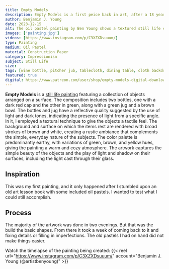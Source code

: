 ```yaml
---
title: Empty Models
description: Empty Models is a first peice back in art, after a 18 year hiatus since childhood. A still life study after discovering old oil pastels stored away in storage.
author: Benjamin J. Young
date: 2023-12-15
alt: The oil pastel painting by Ben Young shows a textured still life composition of two green bottles, a green jug, and a brown bowl on a hung white fabric surface against a dark wooden background.
images: ['painting.jpg']
videos: [https://www.instagram.com/p/C3XZXDsuuum/]
type: Painting
medium: Oil Pastel
material: Construction Paper
category: Impressionism
subject: Still Life
size: 
tags: [wine bottle, pitcher jub, tablecloth, dining table, cloth backdrop, oil pastels, impressionism, still life art, artwork study, neutral tone]
featured: true
digital: https://www.patreon.com/user/shop/empty-models-digital-download-139632
---
```


**Empty Models** is a [still life painting](https://www.getty.edu/news/what-is-a-still-life/) featuring a collection of objects arranged on a surface. The composition includes two bottles, one with a dark red cap and the other in green, along with a green jug and a brown bowl. The bottles and jug have a reflective quality suggested by the use of light and dark tones, indicating the presence of light from a specific angle. In it, I employed a textural technique to give the objects a tactile feel. The background and surface on which the items rest are rendered with broad strokes of brown and white, creating a rustic ambiance that complements the simple, everyday nature of the subjects. The color palette is predominantly earthy, with variations of green, brown, and yellow hues, giving the painting a warm and cozy atmosphere. The artwork captures the simple beauty of the objects and the play of light and shadow on their surfaces, including the light cast through their glass.

## Inspiration ##

This was my first painting, and it only happened after I stumbled upon an old art lesson book with some included oil pastels. I wanted to test what I could still accomplish.

## Process ##

The majority of the artwork was done in two evenings. But that was the build the basic shapes. From there it took a week of coming back to it and fixing details or filling in imperfections. The old pastels I had on hand did not make things easier.

Watch the timelapse of the painting being created:
{{< reel url="https://www.instagram.com/p/C3XZXDsuuum/" account="Benjamin J. Young (@artistbenyoung)" >}}